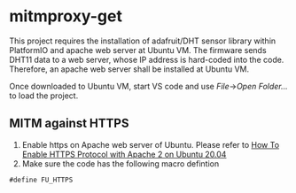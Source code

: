 # mitmproxy-get

This project requires the installation of adafruit/DHT sensor library within PlatformIO and apache web server at Ubuntu VM. The firmware sends DHT11 data to a web server, whose IP address is hard-coded into the code. Therefore, an apache web server shall be installed at Ubuntu VM.

Once downloaded to Ubuntu VM, start VS code and use *File*->*Open Folder...* to load the project.

## MITM against HTTPS
1. Enable https on Apache web server of Ubuntu. Please refer to [How To Enable HTTPS Protocol with Apache 2 on Ubuntu 20.04](https://www.rosehosting.com/blog/how-to-enable-https-protocol-with-apache-2-on-ubuntu-20-04/)
2. Make sure the code has the following macro defintion
```
#define FU_HTTPS
```

